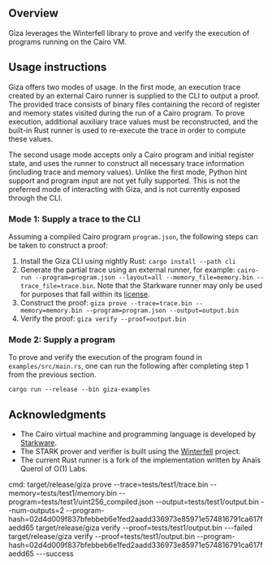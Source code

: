 ## Overview

Giza leverages the Winterfell library to prove and verify the execution of programs running on the Cairo VM.

## Usage instructions

Giza offers two modes of usage. In the first mode, an execution trace created by an external Cairo runner is supplied to the CLI to output a proof. The provided trace consists of binary files containing the record of register and memory states visited during the run of a Cairo program. To prove execution, additional auxiliary trace values must be reconstructed, and the built-in Rust runner is used to re-execute the trace in order to compute these values.

The second usage mode accepts only a Cairo program and initial register state, and uses the runner to construct all necessary trace information (including trace and memory values). Unlike the first mode, Python hint support and program input are not yet fully supported. This is not the preferred mode of interacting with Giza, and is not currently exposed through the CLI.

### Mode 1: Supply a trace to the CLI

Assuming a compiled Cairo program `program.json`, the following steps can be taken to construct a proof:

1. Install the Giza CLI using nightly Rust: `cargo install --path cli`
2. Generate the partial trace using an external runner, for example: `cairo-run --program=program.json --layout=all --memory_file=memory.bin --trace_file=trace.bin`. Note that the Starkware runner may only be used for purposes that fall within its [license](https://github.com/starkware-libs/cairo-lang/blob/master/LICENSE.txt).
3. Construct the proof: `giza prove --trace=trace.bin --memory=memory.bin --program=program.json --output=output.bin`
4. Verify the proof: `giza verify --proof=output.bin`

### Mode 2: Supply a program

To prove and verify the execution of the program found in `examples/src/main.rs`, one can run the following after completing step 1 from the previous section.

`cargo run --release --bin giza-examples`

## Acknowledgments
- The Cairo virtual machine and programming language is developed by [Starkware](https://starkware.co/).
- The STARK prover and verifier is built using the [Winterfell](https://github.com/novifinancial/winterfell) project.
- The current Rust runner is a fork of the implementation written by Anaïs Querol of O(1) Labs.


cmd:
target/release/giza prove --trace=tests/test1/trace.bin --memory=tests/test1/memory.bin --program=tests/test1/uint256_compiled.json --output=tests/test1/output.bin --num-outputs=2 --program-hash=02d4d009f837bfebbeb6e1fed2aadd336973e85971e574816791ca617faedd65
target/release/giza verify --proof=tests/test1/output.bin   ---failed
target/release/giza verify --proof=tests/test1/output.bin --program-hash=02d4d009f837bfebbeb6e1fed2aadd336973e85971e574816791ca617faedd65   ---success

